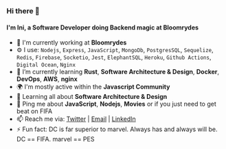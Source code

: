 ### Hi there 👋

<!--
**ietienam/ietienam** is a ✨ _special_ ✨ repository because its `README.md` (this file) appears on your GitHub profile.

![Profile views counter](https://caneco.dev/github-profile-view-counter.svg)
-->

#### I'm Ini, a Software Developer doing Backend magic at Bloomrydes

- 🏢 I'm currently working at **Bloomrydes**
- ⚙️ I use: `Nodejs`, `Express`, `JavaScript`, `MongoDb`, `PostgresSQL`, `Sequelize`, `Redis`, `Firebase`, `Socketio`, `Jest`, `ElephantSQL`, `Heroku`, `Github Actions`, `Digital Ocean`, `Nginx`
- 🌱 I’m currently learning **Rust**, **Software Architecture & Design**, **Docker**, **DevOps**, **AWS**, **nginx**
- 🌍 I'm mostly active within the **Javascript Community**
- 🌱 Learning all about **Software Architecture & Design**
- 💬 Ping me about **JavaScript**, **Nodejs**, **Movies** or if you just need to get beat on FIFA
- 📫 Reach me via: [Twitter](https://twitter.com/etienam_ini) | [Email](mailto:ietienam@gmail.com) | [LinkedIn](https://www.linkedin.com/in/ietienam/)
- ⚡️ Fun fact: DC is far superior to marvel. Always has and always will be. DC == FIFA. marvel == PES

